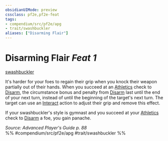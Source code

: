 ```yaml
---
obsidianUIMode: preview
cssclass: pf2e,pf2e-feat
tags:
- compendium/src/pf2e/apg
- trait/swashbuckler
aliases: ["Disarming Flair"]
---
```

# Disarming Flair  *Feat 1*  
[swashbuckler](/rules/traits/swashbuckler-apg.md)  


It's harder for your foes to regain their grip when you knock their weapon partially out of their hands. When you succeed at an [Athletics](/compendium/skills.md#Athletics) check to [Disarm](/rules/actions/disarm.md), the circumstance bonus and penalty from [Disarm](/rules/actions/disarm.md) last until the end of your next turn, instead of until the beginning of the target's next turn. The target can use an [Interact](/rules/actions/interact.md) action to adjust their grip and remove this effect.

If your swashbuckler's style is gymnast and you succeed at your [Athletics](/compendium/skills.md#Athletics) check to [Disarm](/rules/actions/disarm.md) a foe, you gain panache.

*Source: Advanced Player's Guide p. 88*  
%% #compendium/src/pf2e/apg #trait/swashbuckler %%